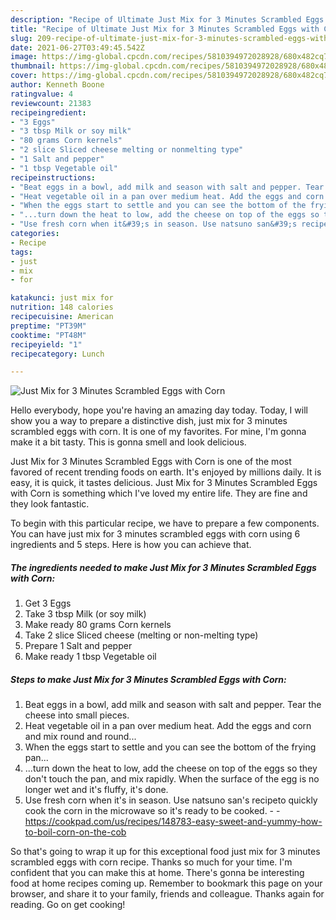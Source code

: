```yaml
---
description: "Recipe of Ultimate Just Mix for 3 Minutes Scrambled Eggs with Corn"
title: "Recipe of Ultimate Just Mix for 3 Minutes Scrambled Eggs with Corn"
slug: 209-recipe-of-ultimate-just-mix-for-3-minutes-scrambled-eggs-with-corn
date: 2021-06-27T03:49:45.542Z
image: https://img-global.cpcdn.com/recipes/5810394972028928/680x482cq70/just-mix-for-3-minutes-scrambled-eggs-with-corn-recipe-main-photo.jpg
thumbnail: https://img-global.cpcdn.com/recipes/5810394972028928/680x482cq70/just-mix-for-3-minutes-scrambled-eggs-with-corn-recipe-main-photo.jpg
cover: https://img-global.cpcdn.com/recipes/5810394972028928/680x482cq70/just-mix-for-3-minutes-scrambled-eggs-with-corn-recipe-main-photo.jpg
author: Kenneth Boone
ratingvalue: 4
reviewcount: 21383
recipeingredient:
- "3 Eggs"
- "3 tbsp Milk or soy milk"
- "80 grams Corn kernels"
- "2 slice Sliced cheese melting or nonmelting type"
- "1 Salt and pepper"
- "1 tbsp Vegetable oil"
recipeinstructions:
- "Beat eggs in a bowl, add milk and season with salt and pepper. Tear the cheese into small pieces."
- "Heat vegetable oil in a pan over medium heat. Add the eggs and corn and mix round and round..."
- "When the eggs start to settle and you can see the bottom of the frying pan..."
- "...turn down the heat to low, add the cheese on top of the eggs so they don&#39;t touch the pan, and mix rapidly. When the surface of the egg is no longer wet and it&#39;s fluffy, it&#39;s done."
- "Use fresh corn when it&#39;s in season. Use natsuno san&#39;s recipeto quickly cook the corn in the microwave so it&#39;s ready to be cooked.  https://cookpad.com/us/recipes/148783-easy-sweet-and-yummy-how-to-boil-corn-on-the-cob"
categories:
- Recipe
tags:
- just
- mix
- for

katakunci: just mix for 
nutrition: 148 calories
recipecuisine: American
preptime: "PT39M"
cooktime: "PT48M"
recipeyield: "1"
recipecategory: Lunch

---
```



![Just Mix for 3 Minutes Scrambled Eggs with Corn](https://img-global.cpcdn.com/recipes/5810394972028928/680x482cq70/just-mix-for-3-minutes-scrambled-eggs-with-corn-recipe-main-photo.jpg)

Hello everybody, hope you're having an amazing day today. Today, I will show you a way to prepare a distinctive dish, just mix for 3 minutes scrambled eggs with corn. It is one of my favorites. For mine, I'm gonna make it a bit tasty. This is gonna smell and look delicious.



Just Mix for 3 Minutes Scrambled Eggs with Corn is one of the most favored of recent trending foods on earth. It's enjoyed by millions daily. It is easy, it is quick, it tastes delicious. Just Mix for 3 Minutes Scrambled Eggs with Corn is something which I've loved my entire life. They are fine and they look fantastic.


To begin with this particular recipe, we have to prepare a few components. You can have just mix for 3 minutes scrambled eggs with corn using 6 ingredients and 5 steps. Here is how you can achieve that.

<!--inarticleads1-->

##### The ingredients needed to make Just Mix for 3 Minutes Scrambled Eggs with Corn:

1. Get 3 Eggs
1. Take 3 tbsp Milk (or soy milk)
1. Make ready 80 grams Corn kernels
1. Take 2 slice Sliced cheese (melting or non-melting type)
1. Prepare 1 Salt and pepper
1. Make ready 1 tbsp Vegetable oil




<!--inarticleads2-->

##### Steps to make Just Mix for 3 Minutes Scrambled Eggs with Corn:

1. Beat eggs in a bowl, add milk and season with salt and pepper. Tear the cheese into small pieces.
1. Heat vegetable oil in a pan over medium heat. Add the eggs and corn and mix round and round...
1. When the eggs start to settle and you can see the bottom of the frying pan...
1. ...turn down the heat to low, add the cheese on top of the eggs so they don&#39;t touch the pan, and mix rapidly. When the surface of the egg is no longer wet and it&#39;s fluffy, it&#39;s done.
1. Use fresh corn when it&#39;s in season. Use natsuno san&#39;s recipeto quickly cook the corn in the microwave so it&#39;s ready to be cooked. -  - https://cookpad.com/us/recipes/148783-easy-sweet-and-yummy-how-to-boil-corn-on-the-cob




So that's going to wrap it up for this exceptional food just mix for 3 minutes scrambled eggs with corn recipe. Thanks so much for your time. I'm confident that you can make this at home. There's gonna be interesting food at home recipes coming up. Remember to bookmark this page on your browser, and share it to your family, friends and colleague. Thanks again for reading. Go on get cooking!
